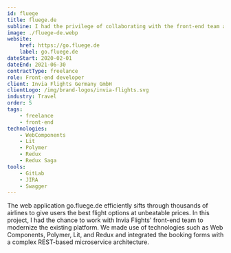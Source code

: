 ```yaml
---
id: fluege
title: fluege.de
subline: I had the privilege of collaborating with the front-end team at fluege.de, a leading German air travel comparison portal.
image: ./fluege-de.webp
website:
    href: https://go.fluege.de
    label: go.fluege.de
dateStart: 2020-02-01
dateEnd: 2021-06-30
contractType: freelance
role: Front-end developer
client: Invia Flights Germany GmbH
clientLogo: /img/brand-logos/invia-flights.svg
industry: Travel
order: 5
tags:
    - freelance
    - front-end
technologies:
    - WebComponents
    - Lit
    - Polymer
    - Redux
    - Redux Saga
tools:
    - GitLab
    - JIRA
    - Swagger
---
```


The web application go.fluege.de efficiently sifts through thousands of airlines to give users the best flight options at unbeatable prices. In this project, I had the chance to work with Invia Flights' front-end team to modernize the existing platform. We made use of technologies such as Web Components, Polymer, Lit, and Redux and integrated the booking forms with a complex REST-based microservice architecture.
